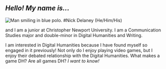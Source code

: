 ## _Hello! My name is..._
![Man smiling in blue polo.](https://github.com/nickpdel/COMM350-Blogs/IMG_9252.jpeg)
#Nick Delaney (He/Him/His)

and I am a junior at Christopher Newport University. I am a Communication Studies major and double-minor in Digital Humanities and Writing.

I am interested in Digital Humanities because I have found myself so engaged in it previously! Not only do I enjoy playing video games, but I enjoy their debated relationship with the Digital Humanities. What makes a game DH? Are all games DH? _I want to know!_

